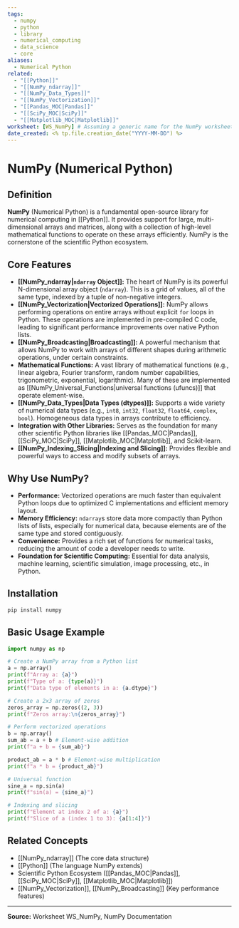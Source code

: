 ```yaml
---
tags:
  - numpy
  - python
  - library
  - numerical_computing
  - data_science
  - core
aliases:
  - Numerical Python
related:
  - "[[Python]]"
  - "[[NumPy_ndarray]]"
  - "[[NumPy_Data_Types]]"
  - "[[NumPy_Vectorization]]"
  - "[[Pandas_MOC|Pandas]]"
  - "[[SciPy_MOC|SciPy]]"
  - "[[Matplotlib_MOC|Matplotlib]]"
worksheet: [WS_NumPy] # Assuming a generic name for the NumPy worksheet
date_created: <% tp.file.creation_date("YYYY-MM-DD") %>
---
```

# NumPy (Numerical Python)

## Definition

**NumPy** (Numerical Python) is a fundamental open-source library for numerical computing in [[Python]]. It provides support for large, multi-dimensional arrays and matrices, along with a collection of high-level mathematical functions to operate on these arrays efficiently. NumPy is the cornerstone of the scientific Python ecosystem.

## Core Features

- **[[NumPy_ndarray|`ndarray` Object]]:** The heart of NumPy is its powerful N-dimensional array object (`ndarray`). This is a grid of values, all of the same type, indexed by a tuple of non-negative integers.
- **[[NumPy_Vectorization|Vectorized Operations]]:** NumPy allows performing operations on entire arrays without explicit `for` loops in Python. These operations are implemented in pre-compiled C code, leading to significant performance improvements over native Python lists.
- **[[NumPy_Broadcasting|Broadcasting]]:** A powerful mechanism that allows NumPy to work with arrays of different shapes during arithmetic operations, under certain constraints.
- **Mathematical Functions:** A vast library of mathematical functions (e.g., linear algebra, Fourier transform, random number capabilities, trigonometric, exponential, logarithmic). Many of these are implemented as [[NumPy_Universal_Functions|universal functions (ufuncs)]] that operate element-wise.
- **[[NumPy_Data_Types|Data Types (dtypes)]]:** Supports a wide variety of numerical data types (e.g., `int8`, `int32`, `float32`, `float64`, `complex`, `bool`). Homogeneous data types in arrays contribute to efficiency.
- **Integration with Other Libraries:** Serves as the foundation for many other scientific Python libraries like [[Pandas_MOC|Pandas]], [[SciPy_MOC|SciPy]], [[Matplotlib_MOC|Matplotlib]], and Scikit-learn.
- **[[NumPy_Indexing_Slicing|Indexing and Slicing]]:** Provides flexible and powerful ways to access and modify subsets of arrays.

## Why Use NumPy?

- **Performance:** Vectorized operations are much faster than equivalent Python loops due to optimized C implementations and efficient memory layout.
- **Memory Efficiency:** `ndarray`s store data more compactly than Python lists of lists, especially for numerical data, because elements are of the same type and stored contiguously.
- **Convenience:** Provides a rich set of functions for numerical tasks, reducing the amount of code a developer needs to write.
- **Foundation for Scientific Computing:** Essential for data analysis, machine learning, scientific simulation, image processing, etc., in Python.

## Installation

```bash
pip install numpy
```

## Basic Usage Example

```python
import numpy as np

# Create a NumPy array from a Python list
a = np.array()
print(f"Array a: {a}")
print(f"Type of a: {type(a)}")
print(f"Data type of elements in a: {a.dtype}")

# Create a 2x3 array of zeros
zeros_array = np.zeros((2, 3))
print(f"Zeros array:\n{zeros_array}")

# Perform vectorized operations
b = np.array()
sum_ab = a + b # Element-wise addition
print(f"a + b = {sum_ab}")

product_ab = a * b # Element-wise multiplication
print(f"a * b = {product_ab}")

# Universal function
sine_a = np.sin(a)
print(f"sin(a) = {sine_a}")

# Indexing and slicing
print(f"Element at index 2 of a: {a}")
print(f"Slice of a (index 1 to 3): {a[1:4]}")
```

## Related Concepts
- [[NumPy_ndarray]] (The core data structure)
- [[Python]] (The language NumPy extends)
- Scientific Python Ecosystem ([[Pandas_MOC|Pandas]], [[SciPy_MOC|SciPy]], [[Matplotlib_MOC|Matplotlib]])
- [[NumPy_Vectorization]], [[NumPy_Broadcasting]] (Key performance features)

---
**Source:** Worksheet WS_NumPy, NumPy Documentation